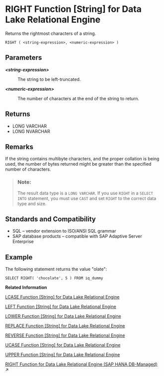 <!-- loioa57b364f84f210158a90b2b566be1d36 -->

# RIGHT Function \[String\] for Data Lake Relational Engine

Returns the rightmost characters of a string.



```
RIGHT ( <string-expression>, <numeric-expression> )
```



<a name="loioa57b364f84f210158a90b2b566be1d36__RIGHT_parm1"/>

## Parameters


<dl>
<dt><b>

*<string-expression\>*

</b></dt>
<dd>

The string to be left-truncated.



</dd><dt><b>

*<numeric-expression\>*

</b></dt>
<dd>

The number of characters at the end of the string to return.



</dd>
</dl>



<a name="loioa57b364f84f210158a90b2b566be1d36__RIGHT_returns1"/>

## Returns

-   LONG VARCHAR
-   LONG NVARCHAR



<a name="loioa57b364f84f210158a90b2b566be1d36__RIGHT_remarks1"/>

## Remarks

If the string contains multibyte characters, and the proper collation is being used, the number of bytes returned might be greater than the specified number of characters.

> ### Note:  
> The result data type is a `LONG VARCHAR`. If you use `RIGHT` in a `SELECT INTO` statement, you must use `CAST` and set `RIGHT` to the correct data type and size.



<a name="loioa57b364f84f210158a90b2b566be1d36__RIGHT_standards1"/>

## Standards and Compatibility

-   SQL – vendor extension to ISO/ANSI SQL grammar
-   SAP database products – compatible with SAP Adaptive Server Enterprise



<a name="loioa57b364f84f210158a90b2b566be1d36__RIGHT_example1"/>

## Example

The following statement returns the value "olate":

```
SELECT RIGHT( 'chocolate', 5 ) FROM iq_dummy
```

**Related Information**  


[LCASE Function \[String\] for Data Lake Relational Engine](lcase-function-string-for-data-lake-relational-engine-a55c82d.md "Converts all characters in a string to lowercase.")

[LEFT Function \[String\] for Data Lake Relational Engine](left-function-string-for-data-lake-relational-engine-a55d883.md "Returns a specified number of characters from the beginning of a string.")

[LOWER Function \[String\] for Data Lake Relational Engine](lower-function-string-for-data-lake-relational-engine-a561324.md "Converts all characters in a string to lowercase.")

[REPLACE Function \[String\] for Data Lake Relational Engine](replace-function-string-for-data-lake-relational-engine-a579952.md "Replaces all occurrences of a substring with another substring.")

[REVERSE Function \[String\] for Data Lake Relational Engine](reverse-function-string-for-data-lake-relational-engine-a57a972.md "Takes one argument as an input of type BINARY or STRING and returns the specified string with characters listed in reverse order.")

[UCASE Function \[String\] for Data Lake Relational Engine](ucase-function-string-for-data-lake-relational-engine-a58c382.md "Converts all characters in a string to uppercase.")

[UPPER Function \[String\] for Data Lake Relational Engine](upper-function-string-for-data-lake-relational-engine-a58cbc0.md "Converts all characters in a string to uppercase.")

[RIGHT Function for Data Lake Relational Engine (SAP HANA DB-Managed)](https://help.sap.com/viewer/a898e08b84f21015969fa437e89860c8/2023_2_QRC/en-US/03fba12b431c4d80bcb8933cd7e984ab.html "Returns the rightmost characters of a string.") :arrow_upper_right:

